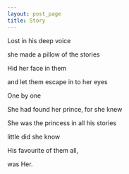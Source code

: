 ```yaml
---
layout: post_page
title: Story
---
```

Lost in his deep voice

she made a pillow of the stories

Hid her face in them

and let them escape in to her eyes

One by one

She had found her prince‚ for she knew

She was the princess in all his stories

little did she know

His favourite of them all,

was Her.